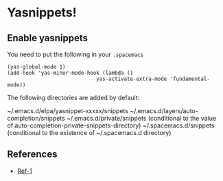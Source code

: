 # Yasnippets!
## Enable yasnippets
You need to put the following in your `.spacemacs`

```elisp
(yas-global-mode 1)
(add-hook 'yas-minor-mode-hook (lambda ()
                             yas-activate-extra-mode 'fundamental-mode))
```
The following directories are added by default:

~/.emacs.d/elpa/yasnippet-xxxxx/snippets
~/.emacs.d/layers/auto-completion/snippets
~/.emacs.d/private/snippets (conditional to the value of auto-completion-private-snippets-directory)
~/.spacemacs.d/snippets (conditional to the existence of ~/.spacemacs.d directory)


## References
- [Ref-1](https://develop.spacemacs.org/layers/+completion/auto-completion/README.html)
